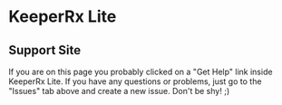 # KeeperRx Lite
## Support Site

If you are on this page you probably clicked on a "Get Help" link inside KeeperRx Lite.  If you have any questions or problems, just go to the "Issues" tab above and create a new issue.  Don't be shy! ;)
